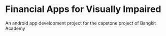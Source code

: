 # Financial Apps for Visually Impaired
An android app development project for the capstone project of Bangkit Academy
